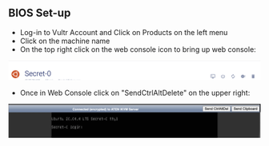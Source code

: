 ## BIOS Set-up

- Log-in to Vultr Account and Click on Products on the left menu
- Click on the machine name
- On the top right click on the web console icon to bring up web console:

![Screen Shot 2022-03-03 at 8.03.00 AM.png](<files/fe61ac08-5e8d-414b-ac98-2ebb8a3c5911/Screen Shot 2022-03-03 at 8.03.00 AM.png>)

- Once in Web Console click on "SendCtrlAltDelete" on the upper right:

![Screen Shot 2022-03-03 at 8.05.34 AM.png](<files/e050c446-30e1-47cd-980e-022c1e76d927/Screen Shot 2022-03-03 at 8.05.34 AM.png>)

<br>
